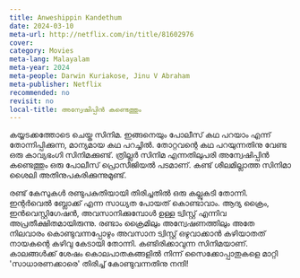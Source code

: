 ```yaml
---
title: Anweshippin Kandethum
date: 2024-03-10
meta-url: http://netflix.com/in/title/81602976
cover: 
category: Movies
meta-lang: Malayalam
meta-year: 2024
meta-people: Darwin Kuriakose, Jinu V Abraham
meta-publisher: Netflix
recommended: no
revisit: no
local-title: അന്വേഷിപ്പിൻ കണ്ടെത്തും
---
```

കയ്യടക്കത്തോടെ ചെയ്ത സിനിമ. ഇങ്ങനെയും പോലീസ് കഥ പറയാം എന്ന് തോന്നിപ്പിക്കുന്ന, മാന്യമായ കഥ പറച്ചിൽ. തോറ്റവന്റെ കഥ പറയുന്നതിനു വേണ്ട ഒരു കാവ്യഭംഗി സിനിമക്കുണ്ട്. ത്രില്ലർ സിനിമ എന്നതിലുപരി അന്വേഷിപ്പിൻ കണ്ടെത്തും ഒരു പോലീസ് പ്രൊസീജിയൽ പടമാണ്. കണ്ട് ശീലമില്ലാത്ത സിനിമാ ശൈലി അതിനുപകരിക്കുന്നുമുണ്ട്. 

രണ്ട് കേസുകൾ രണ്ടുപകുതിയായി തിരിച്ചതിൽ ഒരു കല്ലുകടി തോന്നി. ഇന്റർവെൽ ബ്ലോക്ക് എന്ന സാധ്യത പോയത് കൊണ്ടാവാം. ആദ്യ ക്രൈം, ഇൻവെസ്റ്റിഗേഷൻ, അവസാനിക്കുമ്പോൾ ഉള്ള ട്വിസ്റ്റ് എന്നിവ അപ്രതീക്ഷിതമായിരുന്നു. രണ്ടാം ക്രൈമിലും അന്വേഷണത്തിലും അതേ നിലവാരം കൊണ്ടുവന്നപ്പോഴും അവസാന ട്വിസ്റ്റ് ഒഴുവാക്കാൻ കഴിയാതത് നായകന്റെ കഴിവു കേടായി തോന്നി. കണ്ടിരിക്കാവുന്ന സിനിമയാണ്. കാലങ്ങൾക്ക് ശേഷം കൊലപാതകങ്ങളിൽ നിന്ന് സൈക്കോപ്പാതുകളെ മാറ്റി 'സാധാരണക്കാരെ' തിരിച്ച് കോണ്ടുവന്നതിനു നന്ദി! 